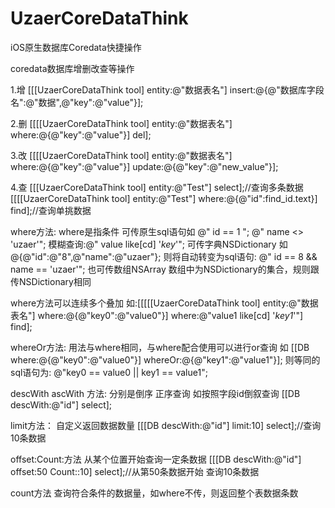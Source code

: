 # UzaerCoreDataThink
iOS原生数据库Coredata快捷操作

coredata数据库增删改查等操作

1.增
[[[UzaerCoreDataThink tool] entity:@"数据表名"] insert:@{@"数据库字段名":@"数据",@"key":@"value"}];

2.删
[[[[UzaerCoreDataThink tool] entity:@"数据表名"] where:@{@"key":@"value"}] del];

3.改
[[[[UzaerCoreDataThink tool] entity:@"数据表名"] where:@{@"key":@"value"}] update:@{@"key":@"new_value"}];

4.查
[[[UzaerCoreDataThink tool] entity:@"Test"] select];//查询多条数据
[[[[UzaerCoreDataThink tool] entity:@"Test"] where:@{@"id":find_id.text}] find];//查询单挑数据


where方法:
where是指条件
可传原生sql语句如 @" id == 1 ";  @" name <> 'uzaer'";  模糊查询:@" value like[cd] '*key*'";
可传字典NSDictionary 如 @{@"id":@"8",@"name":@"uzaer"}; 则将自动转变为sql语句: @" id == 8 && name == 'uzaer'";
也可传数组NSArray 数组中为NSDictionary的集合，规则跟传NSDictionary相同

where方法可以连续多个叠加 如:[[[[[UzaerCoreDataThink tool] entity:@"数据表名"] where:@{@"key0":@"value0"}] where:@"value1 like[cd] '*key1*'"] find];

whereOr方法:
用法与where相同，与where配合使用可以进行or查询 如 [[DB where:@{@"key0":@"value0"}] whereOr:@{@"key1":@"value1"}];
则等同的sql语句为: @"key0 == value0 || key1 == value1";

descWith ascWith 方法:
分别是倒序 正序查询
如按照字段id倒叙查询 [[DB descWith:@"id"] select];

limit方法：
自定义返回数据数量
[[[DB descWith:@"id"] limit:10] select];//查询10条数据

offset:Count:方法
从某个位置开始查询一定条数据
[[[DB descWith:@"id"] offset:50 Count::10] select];//从第50条数据开始 查询10条数据

count方法
查询符合条件的数据量，如where不传，则返回整个表数据条数
